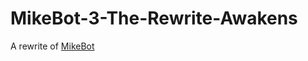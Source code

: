 # MikeBot-3-The-Rewrite-Awakens
A rewrite of [MikeBot](https://github.com/wombat24455/MikebotDiscordBot)
